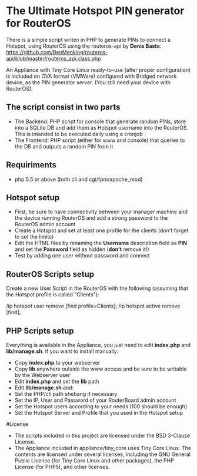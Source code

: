 # The Ultimate Hotspot PIN generator for RouterOS

There is a simple script writen in PHP to generate PINs to connect a Hotspot, using RouterOS using the routeros-api by **Denis Basta**: https://github.com/BenMenking/routeros-api/blob/master/routeros_api.class.php

An Appliance with Tiny Core Linux ready-to-use (after proper configuration) is included on OVA format (VMWare) configured with Bridged network device, as the PIN generator server. (You still need your device with RouterOS).

## The script consist in two parts

* The Backend: PHP script for console that generate random PINs, store into a SQLite DB and add them as Hotspot username into the RouterOS. This is intended to be executed daily using a cronjob
* The Frontend: PHP script (either for www and console) that queries to the DB and outputs a random PIN from it

## Requiriments

* php 5.5 or above (both cli and cgi/fpm/apache_mod)

## Hotspot setup

* First, be sure to have connectivity between your manager machine and the device running RouterOS and add a strong password to the RouterOS admin account
* Create a Hotspot and set at least one profile for the clients (don't forget to set the limits)
* Edit the HTML files by renaming the **Username** description field as **PIN** and set the **Password** field as hidden (**don't** remove it!)
* Test by adding one user without password and connect

## RouterOS Scripts setup

Create a new User Script in the RouterOS with the following (assuming that the Hotspot profile is called "Clients"):

/ip hotspot user remove [find profile=Clients];
/ip hotspot active remove [find];

## PHP Scripts setup

Everything is available in the Appliance, you just need to edit **index.php** and **lib/manage.sh**. If you want to install manually:

* Copy **index.php** to your webserver
* Copy **lib** anywhere outside the www access and be sure to be writable by the Webserver user
* Edit **index.php** and set the **lib** path
* Edit **lib/manage.sh** and:
 * Set the PHP/cli path shebang if necessary
 * Set the IP, User and Password of your RouterBoard admin account
 * Set the Hotspot users according to your needs (100 should be enough)
 * Set the Hotspot Server and Profile that you used in the Hotspot setup

#License

* The scripts included in this project are licensed under the BSD 3-Clause License.
* The Appliance included in appliance/tiny_core uses Tiny Core Linux. The contents are licensed under several licenses, including the GNU General Public License (for Tiny Core Linux and other packages), the PHP License (for PHP5), and other licenses.
